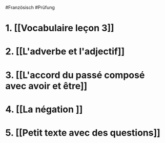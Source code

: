 #Französisch #Prüfung 
# 1. [[Vocabulaire leçon 3]]  
  
# 2. [[L'adverbe et l'adjectif]] 
  
# 3. [[L'accord du passé composé avec avoir et être]]  
  
# 4. [[La négation ]]
  
# 5. [[Petit texte avec des questions]]